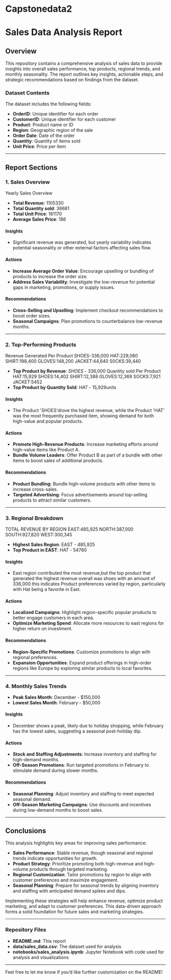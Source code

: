 # Capstonedata2


# Sales Data Analysis Report

## Overview

This repository contains a comprehensive analysis of sales data to provide insights into overall sales performance, top products, regional trends, and monthly seasonality. The report outlines key insights, actionable steps, and strategic recommendations based on findings from the dataset.

### Dataset Contents
The dataset includes the following fields:
- **OrderID**: Unique identifier for each order
- **CustomerID**: Unique identifier for each customer
- **Product**: Product name or ID
- **Region**: Geographic region of the sale
- **Order Date**: Date of the order
- **Quantity**: Quantity of items sold
- **Unit Price**: Price per item

---

## Report Sections

### 1. Sales Overview
 Yearly Sales Overview
 
- **Total Revenue**: 1105330
- **Total Quantity sold**: 38681
- **Total Unit Price**: 161170
- **Average Sales Price**: 186

#### Insights
- Significant revenue was generated, but yearly variability indicates potential seasonality or other external factors affecting sales flow.

#### Actions
- **Increase Average Order Value**: Encourage upselling or bundling of products to increase the order size.
- **Address Sales Variability**: Investigate the low-revenue  for potential gaps in marketing, promotions, or supply issues.

#### Recommendations
- **Cross-Selling and Upselling**: Implement checkout recommendations to boost order sizes.
- **Seasonal Campaigns**: Plan promotions to counterbalance low-revenue months.

---

### 2. Top-Performing Products
Revenue Generated Per Product
SHOES-336,000
HAT:229,080
SHIRT:198,400
GLOVES:148,200
JACKET:44,640
S0CKS:39,440
- **Top Product by Revenue**: *SHOES* - 336,000
 Quantity sold Per Product
HAT:15,929
SHOES:14,402
SHIRT:12,388
GLOVES:12,369
SOCKS:7,921
JACKET:5452
- **Top Product by Quantity Sold**: *HAT* - 15,929units

#### Insights
- The Product 'SHOES'drove the highest revenue, while the Product 'HAT' was the most frequently purchased item, showing demand for both high-value and popular products.

#### Actions
- **Promote High-Revenue Products**: Increase marketing efforts around high-value items like Product A.
- **Bundle Volume Leaders**: Offer Product B as part of a bundle with other items to boost sales of additional products.

#### Recommendations
- **Product Bundling**: Bundle high-volume products with other items to increase cross-sales.
- **Targeted Advertising**: Focus advertisements around top-selling products to attract similar customers.

---

### 3. Regional Breakdown
TOTAL REVENUE BY REGION
EAST:485,925
NORTH:387,000
SOUTH:927,820
WEST:300,345

- **Highest Sales Region**: EAST - 485,925
- **Top Product in EAST**: *HAT* - 54780

#### Insights
- East region contributed the most revenue,but the top product that generated  the highest revenue overall was shoes with an amount of 336,000 this indicates Product preferences varied by region, particularly with Hat being a favorite in East.

#### Actions
- **Localized Campaigns**: Highlight region-specific popular products to better engage customers in each area.
- **Optimize Marketing Spend**: Allocate more resources to east regions for higher return on investment.

#### Recommendations
- **Region-Specific Promotions**: Customize promotions to align with regional preferences.
- **Expansion Opportunities**: Expand product offerings in high-order regions like Europe by exploring similar products to local favorites.

---

### 4. Monthly Sales Trends

- **Peak Sales Month**: December - $150,000
- **Lowest Sales Month**: February - $50,000

#### Insights
- December shows a peak, likely due to holiday shopping, while February has the lowest sales, suggesting a seasonal post-holiday dip.

#### Actions
- **Stock and Staffing Adjustments**: Increase inventory and staffing for high-demand months.
- **Off-Season Promotions**: Run targeted promotions in February to stimulate demand during slower months.

#### Recommendations
- **Seasonal Planning**: Adjust inventory and staffing to meet expected seasonal demand.
- **Off-Season Marketing Campaigns**: Use discounts and incentives during low-demand months to boost sales.

---

## Conclusions

This analysis highlights key areas for improving sales performance:
- **Sales Performance**: Stable revenue, though seasonal and regional trends indicate opportunities for growth.
- **Product Strategy**: Prioritize promoting both high-revenue and high-volume products through targeted marketing.
- **Regional Customization**: Tailor promotions by region to align with customer preferences and maximize engagement.
- **Seasonal Planning**: Prepare for seasonal trends by aligning inventory and staffing with anticipated demand spikes and dips.

Implementing these strategies will help enhance revenue, optimize product marketing, and adapt to customer preferences. This data-driven approach forms a solid foundation for future sales and marketing strategies.

---

### Repository Files
- **README.md**: This report
- **data/sales_data.csv**: The dataset used for analysis
- **notebooks/sales_analysis.ipynb**: Jupyter Notebook with code used for analysis and visualizations

--- 

Feel free to let me know if you’d like further customization on the README!
